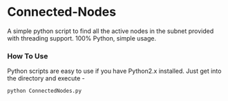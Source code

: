 # Connected-Nodes
A simple python script to find all the active nodes in the subnet provided with threading support. 100% Python, simple usage.

### How To Use
Python scripts are easy to use if you have Python2.x installed. Just get into the directory and execute - 

```
python ConnectedNodes.py
```

